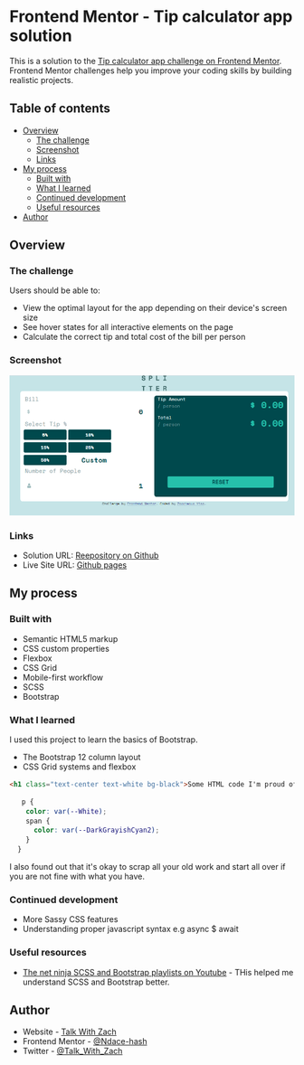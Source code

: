 # Frontend Mentor - Tip calculator app solution

This is a solution to the [Tip calculator app challenge on Frontend Mentor](https://www.frontendmentor.io/challenges/tip-calculator-app-ugJNGbJUX). Frontend Mentor challenges help you improve your coding skills by building realistic projects.

## Table of contents

-   [Overview](#overview)
    -   [The challenge](#the-challenge)
    -   [Screenshot](#screenshot)
    -   [Links](#links)
-   [My process](#my-process)
    -   [Built with](#built-with)
    -   [What I learned](#what-i-learned)
    -   [Continued development](#continued-development)
    -   [Useful resources](#useful-resources)
-   [Author](#author)

## Overview

### The challenge

Users should be able to:

-   View the optimal layout for the app depending on their device's screen size
-   See hover states for all interactive elements on the page
-   Calculate the correct tip and total cost of the bill per person

### Screenshot

![Tip Calculator](./images/tipcalculator.png)

### Links

-   Solution URL: [Reepository on Github](https://github.com/Ndace-hash/Fem-Tip-Calculator)
-   Live Site URL: [Github pages](https://your-live-site-url.com)

## My process

### Built with

-   Semantic HTML5 markup
-   CSS custom properties
-   Flexbox
-   CSS Grid
-   Mobile-first workflow
-   SCSS
-   Bootstrap

### What I learned

I used this project to learn the basics of Bootstrap.

-   The Bootstrap 12 column layout
-   CSS Grid systems and flexbox

```html
<h1 class="text-center text-white bg-black">Some HTML code I'm proud of</h1>
```

```SCSS
   p {
    color: var(--White);
    span {
      color: var(--DarkGrayishCyan2);
    }
  }
```

I also found out that it's okay to scrap all your old work and start all over if you are not fine with what you have.

### Continued development

-   More Sassy CSS features
-   Understanding proper javascript syntax e.g async $ await

### Useful resources

-   [The net ninja SCSS and Bootstrap playlists on Youtube](https://youtube.com/thenetninja) - THis helped me understand SCSS and Bootstrap better.

## Author

-   Website - [Talk With Zach](https://talkwithzach.netlify.app)
-   Frontend Mentor - [@Ndace-hash](https://www.https://www.frontendmentor.io/profile/Ndace-hash)
-   Twitter - [@Talk_With_Zach](https://www.twitter.com/Talk_With_Zach)
